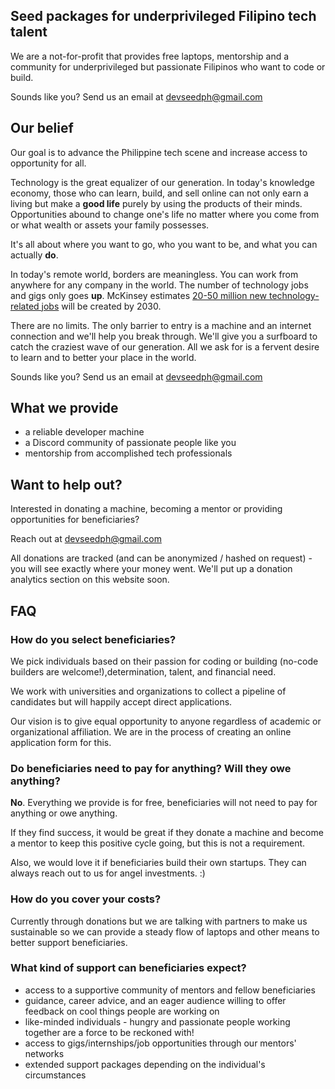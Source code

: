 ## Seed packages for underprivileged Filipino tech talent 

We are a not-for-profit that provides free laptops, mentorship and a community for underprivileged but passionate Filipinos who want to code or build. 

Sounds like you? Send us an email at [devseedph@gmail.com](mailto:devseedph@gmail.com)

## Our belief

Our goal is to advance the Philippine tech scene and increase access to opportunity for all.

Technology is the great equalizer of our generation. In today's knowledge economy, those who can learn, build, and sell online can not only earn a living but make a **good life** purely by using the products of their minds. Opportunities abound to change one's life no matter where you come from or what wealth or assets your family possesses.

It's all about where you want to go, who you want to be, and what you can actually **do**. 

In today's remote world, borders are meaningless. You can work from anywhere for any company in the world. The number of technology jobs and gigs only goes **up**. McKinsey estimates [20-50 million new technology-related jobs](https://www.mckinsey.com/featured-insights/future-of-work/jobs-lost-jobs-gained-what-the-future-of-work-will-mean-for-jobs-skills-and-wages) will be created by 2030. 

There are no limits. The only barrier to entry is a machine and an internet connection and we'll help you break through. We'll give you a surfboard to catch the craziest wave of our generation. All we ask for is a fervent desire to learn and to better your place in the world.

Sounds like you? Send us an email at [devseedph@gmail.com](mailto:devseedph@gmail.com)

## What we provide

* a reliable developer machine 
* a Discord community of passionate people like you
* mentorship from accomplished tech professionals

## Want to help out?

Interested in donating a machine, becoming a mentor or providing opportunities for beneficiaries? 

Reach out at [devseedph@gmail.com](mailto:devseedph@gmail.com)

All donations are tracked (and can be anonymized / hashed on request) - you will see exactly where your money went. We'll put up a donation analytics section on this website soon.

## FAQ

### How do you select beneficiaries?

We pick individuals based on their passion for coding or building (no-code builders are welcome!),determination, talent, and financial need.

We work with universities and organizations to collect a pipeline of candidates but will happily accept direct applications. 

Our vision is to give equal opportunity to anyone regardless of academic or organizational affiliation. We are in the process of creating an online application form for this. 

### Do beneficiaries need to pay for anything? Will they owe anything?

**No**. Everything we provide is for free, beneficiaries will not need to pay for anything or owe anything. 

If they find success, it would be great if they donate a machine and become a mentor to keep this positive cycle going, but this is not a requirement. 

Also, we would love it if beneficiaries build their own startups. They can always reach out to us for angel investments. :)

### How do you cover your costs?

Currently through donations but we are talking with partners to make us sustainable so we can provide a steady flow of laptops and other means to better support beneficiaries.

### What kind of support can beneficiaries expect?

* access to a supportive community of mentors and fellow beneficiaries 
* guidance, career advice, and an eager audience willing to offer feedback on cool things people are working on 
* like-minded individuals - hungry and passionate people working together are a force to be reckoned with!
* access to gigs/internships/job opportunities through our mentors' networks
* extended support packages depending on the individual's circumstances
